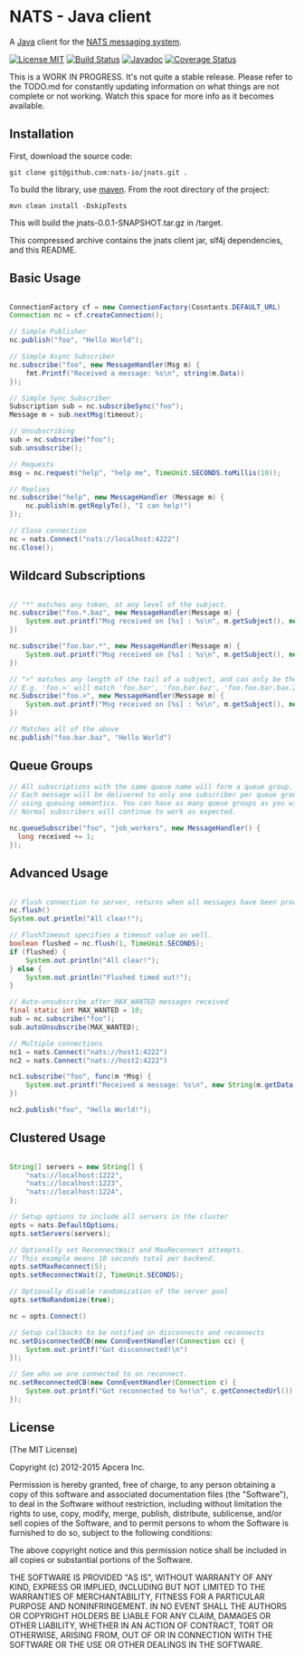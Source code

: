 # NATS - Java client
A [Java](http://www.java.com) client for the [NATS messaging system](https://nats.io).

[![License MIT](https://img.shields.io/npm/l/express.svg)](http://opensource.org/licenses/MIT)
[![Build Status](https://travis-ci.org/nats-io/jnats.svg?branch=master)](http://travis-ci.org/nats-io/jnats)
[![Javadoc](http://javadoc-badge.appspot.com/com.github.nats-io/jnats.svg?label=javaadoc)](http://javadoc-badge.appspot.com/com.github.nats-io/jnats)
[![Coverage Status](https://coveralls.io/repos/nats-io/jnats/badge.svg?branch=master)](https://coveralls.io/r/nats-io/jnats?branch=master)

This is a WORK IN PROGRESS. It's not quite a stable release. 
Please refer to the TODO.md for constantly updating information on what things are not complete or not working.
Watch this space for more info as it becomes available.

## Installation

First, download the source code:
```
git clone git@github.com:nats-io/jnats.git .
```

To build the library, use [maven](https://maven.apache.org/). From the root directory of the project:

```
mvn clean install -DskipTests
```

This will build the jnats-0.0.1-SNAPSHOT.tar.gz in /target.

This compressed archive contains the jnats client jar, slf4j dependencies, and this README.

## Basic Usage

```java

ConnectionFactory cf = new ConnectionFactory(Cosntants.DEFAULT_URL)
Connection nc = cf.createConnection();

// Simple Publisher
nc.publish("foo", "Hello World");

// Simple Async Subscriber
nc.subscribe("foo", new MessageHandler(Msg m) {
    fmt.Printf("Received a message: %s\n", string(m.Data))
});

// Simple Sync Subscriber
Subscription sub = nc.subscribeSync("foo");
Message m = sub.nextMsg(timeout);

// Unsubscribing
sub = nc.subscribe("foo");
sub.unsubscribe();

// Requests
msg = nc.request("help", "help me", TimeUnit.SECONDS.toMillis(10));

// Replies
nc.subscribe("help", new MessageHandler (Message m) {
    nc.publish(m.getReplyTo(), "I can help!")
});

// Close connection
nc = nats.Connect("nats://localhost:4222")
nc.Close();
```

## Wildcard Subscriptions

```java

// "*" matches any token, at any level of the subject.
nc.subscribe("foo.*.baz", new MessageHandler(Message m) {
    System.out.printf("Msg received on [%s] : %s\n", m.getSubject(), new String(getData()));
})

nc.subscribe("foo.bar.*", new MessageHandler(Message m) {
    System.out.printf("Msg received on [%s] : %s\n", m.getSubject(), new String(getData()));
})

// ">" matches any length of the tail of a subject, and can only be the last token
// E.g. 'foo.>' will match 'foo.bar', 'foo.bar.baz', 'foo.foo.bar.bax.22'
nc.Subscribe("foo.>", new MessageHandler(Message m) {
    System.out.printf("Msg received on [%s] : %s\n", m.getSubject(), new String(getData()));
})

// Matches all of the above
nc.publish("foo.bar.baz", "Hello World")

```

## Queue Groups

```java
// All subscriptions with the same queue name will form a queue group.
// Each message will be delivered to only one subscriber per queue group,
// using queuing semantics. You can have as many queue groups as you wish.
// Normal subscribers will continue to work as expected.

nc.queueSubscribe("foo", "job_workers", new MessageHandler() {
  long received += 1;
});

```

## Advanced Usage

```java

// Flush connection to server, returns when all messages have been processed.
nc.flush()
System.out.println("All clear!");

// FlushTimeout specifies a timeout value as well.
boolean flushed = nc.flush(1, TimeUnit.SECONDS);
if (flushed) {
    System.out.println("All clear!");
} else {
    System.out.println("Flushed timed out!");
}

// Auto-unsubscribe after MAX_WANTED messages received
final static int MAX_WANTED = 10;
sub = nc.subscribe("foo");
sub.autoUnsubscribe(MAX_WANTED);

// Multiple connections
nc1 = nats.Connect("nats://host1:4222")
nc2 = nats.Connect("nats://host2:4222")

nc1.subscribe("foo", func(m *Msg) {
    System.out.printf("Received a message: %s\n", new String(m.getData()));
})

nc2.publish("foo", "Hello World!");

```

## Clustered Usage

```java

String[] servers = new String[] {
	"nats://localhost:1222",
	"nats://localhost:1223",
	"nats://localhost:1224",
};

// Setup options to include all servers in the cluster
opts = nats.DefaultOptions;
opts.setServers(servers);

// Optionally set ReconnectWait and MaxReconnect attempts.
// This example means 10 seconds total per backend.
opts.setMaxReconnect(5);
opts.setReconnectWait(2, TimeUnit.SECONDS);

// Optionally disable randomization of the server pool
opts.setNoRandomize(true);

nc = opts.Connect()

// Setup callbacks to be notified on disconnects and reconnects
nc.setDisconnectedCB(new ConnEventHandler(Connection cc) {
    System.out.printf("Got disconnected!\n")
});

// See who we are connected to on reconnect.
nc.setReconnectedCB(new ConnEventHandler(Connection c) {
    System.out.printf("Got reconnected to %v!\n", c.getConnectedUrl())
});

```


## License

(The MIT License)

Copyright (c) 2012-2015 Apcera Inc.

Permission is hereby granted, free of charge, to any person obtaining a copy
of this software and associated documentation files (the "Software"), to
deal in the Software without restriction, including without limitation the
rights to use, copy, modify, merge, publish, distribute, sublicense, and/or
sell copies of the Software, and to permit persons to whom the Software is
furnished to do so, subject to the following conditions:

The above copyright notice and this permission notice shall be included in
all copies or substantial portions of the Software.

THE SOFTWARE IS PROVIDED "AS IS", WITHOUT WARRANTY OF ANY KIND, EXPRESS OR
IMPLIED, INCLUDING BUT NOT LIMITED TO THE WARRANTIES OF MERCHANTABILITY,
FITNESS FOR A PARTICULAR PURPOSE AND NONINFRINGEMENT. IN NO EVENT SHALL THE
AUTHORS OR COPYRIGHT HOLDERS BE LIABLE FOR ANY CLAIM, DAMAGES OR OTHER
LIABILITY, WHETHER IN AN ACTION OF CONTRACT, TORT OR OTHERWISE, ARISING
FROM, OUT OF OR IN CONNECTION WITH THE SOFTWARE OR THE USE OR OTHER DEALINGS
IN THE SOFTWARE.

